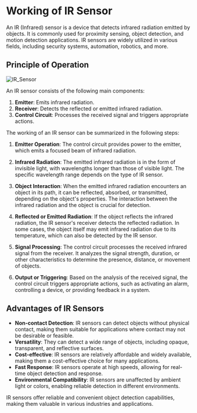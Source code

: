 # Working of IR Sensor

An IR (Infrared) sensor is a device that detects infrared radiation emitted by objects. It is commonly used for proximity sensing, object detection, and motion detection applications. IR sensors are widely utilized in various fields, including security systems, automation, robotics, and more.

## Principle of Operation

![IR_Sensor](https://5.imimg.com/data5/MP/RI/KI/SELLER-10469638/ir-sensor-500x500.png)

An IR sensor consists of the following main components:

1. **Emitter**: Emits infrared radiation.
2. **Receiver**: Detects the reflected or emitted infrared radiation.
3. **Control Circuit**: Processes the received signal and triggers appropriate actions.

The working of an IR sensor can be summarized in the following steps:

1. **Emitter Operation**: The control circuit provides power to the emitter, which emits a focused beam of infrared radiation.

2. **Infrared Radiation**: The emitted infrared radiation is in the form of invisible light, with wavelengths longer than those of visible light. The specific wavelength range depends on the type of IR sensor.

3. **Object Interaction**: When the emitted infrared radiation encounters an object in its path, it can be reflected, absorbed, or transmitted, depending on the object's properties. The interaction between the infrared radiation and the object is crucial for detection.

4. **Reflected or Emitted Radiation**: If the object reflects the infrared radiation, the IR sensor's receiver detects the reflected radiation. In some cases, the object itself may emit infrared radiation due to its temperature, which can also be detected by the IR sensor.

5. **Signal Processing**: The control circuit processes the received infrared signal from the receiver. It analyzes the signal strength, duration, or other characteristics to determine the presence, distance, or movement of objects.

6. **Output or Triggering**: Based on the analysis of the received signal, the control circuit triggers appropriate actions, such as activating an alarm, controlling a device, or providing feedback in a system.

## Advantages of IR Sensors

- **Non-contact Detection**: IR sensors can detect objects without physical contact, making them suitable for applications where contact may not be desirable or feasible.
- **Versatility**: They can detect a wide range of objects, including opaque, transparent, and reflective surfaces.
- **Cost-effective**: IR sensors are relatively affordable and widely available, making them a cost-effective choice for many applications.
- **Fast Response**: IR sensors operate at high speeds, allowing for real-time object detection and response.
- **Environmental Compatibility**: IR sensors are unaffected by ambient light or colors, enabling reliable detection in different environments.

IR sensors offer reliable and convenient object detection capabilities, making them valuable in various industries and applications.
